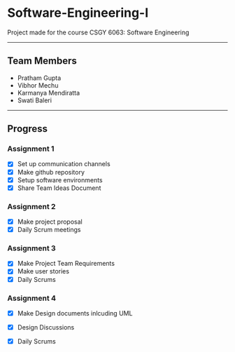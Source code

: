 # Software-Engineering-I
Project made for the course CSGY 6063: Software Engineering

-----------------------------------------------------------------

## Team Members

- Pratham Gupta
- Vibhor Mechu
- Karmanya Mendiratta
- Swati Baleri 

-----------------------------------------------------------------

## Progress


### Assignment 1 

- [x] Set up communication channels
- [x] Make github repository
- [x] Setup software environments
- [x] Share Team Ideas Document

### Assignment 2

- [x] Make project proposal
- [x] Daily Scrum meetings

### Assignment 3

- [x] Make Project Team Requirements
- [x] Make user stories
- [x] Daily Scrums

### Assignment 4
- [x] Make Design documents inlcuding UML
- [x] Design Discussions
- [x] Daily Scrums

      
